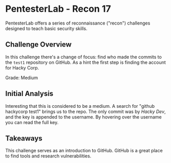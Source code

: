 # PentesterLab - Recon 17

PentesterLab offers a series of reconnaissance ("recon") challenges designed to
teach basic security skills.

## Challenge Overview

In this challenge there's a change of focus: find who made the commits to
the `test1` repository on GitHub. As a hint the first step is finding the
account for Hacky Corp.

Grade: Medium

## Initial Analysis

Interesting that this is considered to be a medium. A search for
"github hackycorp test1" brings us to the repo. The only commit was by _Hacky
Dev_, and the key is appended to the username. By hovering over the username
you can read the full key.

## Takeaways

This challenge serves as an introduction to GitHub. GitHub is a great place to
find tools and research vulnerabilities.
